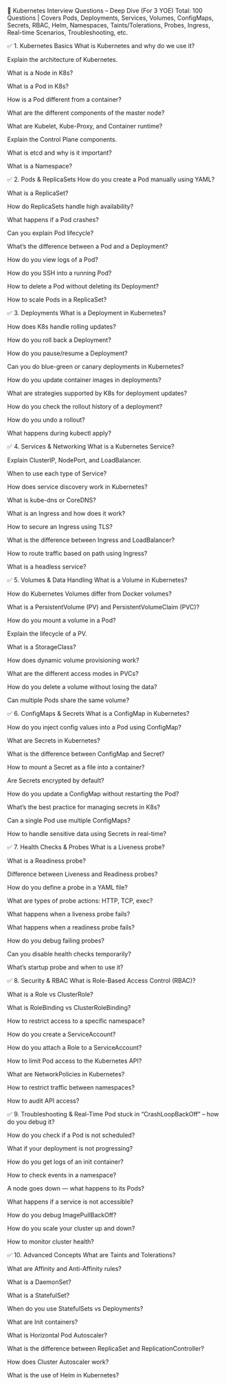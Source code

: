 🔹 Kubernetes Interview Questions – Deep Dive (For 3 YOE)
Total: 100 Questions | Covers Pods, Deployments, Services, Volumes, ConfigMaps, Secrets, RBAC, Helm, Namespaces, Taints/Tolerations, Probes, Ingress, Real-time Scenarios, Troubleshooting, etc.

✅ 1. Kubernetes Basics
What is Kubernetes and why do we use it?

Explain the architecture of Kubernetes.

What is a Node in K8s?

What is a Pod in K8s?

How is a Pod different from a container?

What are the different components of the master node?

What are Kubelet, Kube-Proxy, and Container runtime?

Explain the Control Plane components.

What is etcd and why is it important?

What is a Namespace?

✅ 2. Pods & ReplicaSets
How do you create a Pod manually using YAML?

What is a ReplicaSet?

How do ReplicaSets handle high availability?

What happens if a Pod crashes?

Can you explain Pod lifecycle?

What’s the difference between a Pod and a Deployment?

How do you view logs of a Pod?

How do you SSH into a running Pod?

How to delete a Pod without deleting its Deployment?

How to scale Pods in a ReplicaSet?

✅ 3. Deployments
What is a Deployment in Kubernetes?

How does K8s handle rolling updates?

How do you roll back a Deployment?

How do you pause/resume a Deployment?

Can you do blue-green or canary deployments in Kubernetes?

How do you update container images in deployments?

What are strategies supported by K8s for deployment updates?

How do you check the rollout history of a deployment?

How do you undo a rollout?

What happens during kubectl apply?

✅ 4. Services & Networking
What is a Kubernetes Service?

Explain ClusterIP, NodePort, and LoadBalancer.

When to use each type of Service?

How does service discovery work in Kubernetes?

What is kube-dns or CoreDNS?

What is an Ingress and how does it work?

How to secure an Ingress using TLS?

What is the difference between Ingress and LoadBalancer?

How to route traffic based on path using Ingress?

What is a headless service?

✅ 5. Volumes & Data Handling
What is a Volume in Kubernetes?

How do Kubernetes Volumes differ from Docker volumes?

What is a PersistentVolume (PV) and PersistentVolumeClaim (PVC)?

How do you mount a volume in a Pod?

Explain the lifecycle of a PV.

What is a StorageClass?

How does dynamic volume provisioning work?

What are the different access modes in PVCs?

How do you delete a volume without losing the data?

Can multiple Pods share the same volume?

✅ 6. ConfigMaps & Secrets
What is a ConfigMap in Kubernetes?

How do you inject config values into a Pod using ConfigMap?

What are Secrets in Kubernetes?

What is the difference between ConfigMap and Secret?

How to mount a Secret as a file into a container?

Are Secrets encrypted by default?

How do you update a ConfigMap without restarting the Pod?

What’s the best practice for managing secrets in K8s?

Can a single Pod use multiple ConfigMaps?

How to handle sensitive data using Secrets in real-time?

✅ 7. Health Checks & Probes
What is a Liveness probe?

What is a Readiness probe?

Difference between Liveness and Readiness probes?

How do you define a probe in a YAML file?

What are types of probe actions: HTTP, TCP, exec?

What happens when a liveness probe fails?

What happens when a readiness probe fails?

How do you debug failing probes?

Can you disable health checks temporarily?

What’s startup probe and when to use it?

✅ 8. Security & RBAC
What is Role-Based Access Control (RBAC)?

What is a Role vs ClusterRole?

What is RoleBinding vs ClusterRoleBinding?

How to restrict access to a specific namespace?

How do you create a ServiceAccount?

How do you attach a Role to a ServiceAccount?

How to limit Pod access to the Kubernetes API?

What are NetworkPolicies in Kubernetes?

How to restrict traffic between namespaces?

How to audit API access?

✅ 9. Troubleshooting & Real-Time
Pod stuck in “CrashLoopBackOff” – how do you debug it?

How do you check if a Pod is not scheduled?

What if your deployment is not progressing?

How do you get logs of an init container?

How to check events in a namespace?

A node goes down — what happens to its Pods?

What happens if a service is not accessible?

How do you debug ImagePullBackOff?

How do you scale your cluster up and down?

How to monitor cluster health?

✅ 10. Advanced Concepts
What are Taints and Tolerations?

What are Affinity and Anti-Affinity rules?

What is a DaemonSet?

What is a StatefulSet?

When do you use StatefulSets vs Deployments?

What are Init containers?

What is Horizontal Pod Autoscaler?

What is the difference between ReplicaSet and ReplicationController?

How does Cluster Autoscaler work?

What is the use of Helm in Kubernetes?